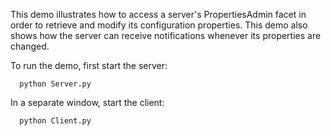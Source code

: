 This demo illustrates how to access a server's PropertiesAdmin facet
in order to retrieve and modify its configuration properties. This
demo also shows how the server can receive notifications whenever its
properties are changed.

To run the demo, first start the server:

      python Server.py

In a separate window, start the client:

      python Client.py
